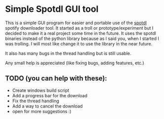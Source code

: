 # Simple Spotdl GUI tool
This is a simple GUI program for easier and portable use of the [spotdl](https://github.com/spotDL/spotify-downloader) spotify downloader tool.
It started as a troll or prototype/experiment but I decided to make it a real project some time in the future.
It uses the spotdl binaries instead of the python library because as I said you, when I started I was trolling.
I will most like change it to use the library in the near future.

It also has many bugs in the thread handling but is still usable.

Any small help is appreciated (like fixing bugs, adding features, etc.)

## TODO (you can help with these):
- Create windows build script
- Add a progress bar for the download
- Fix the thread handling
- Add a way to cancel the download
- open for more suggestions :)